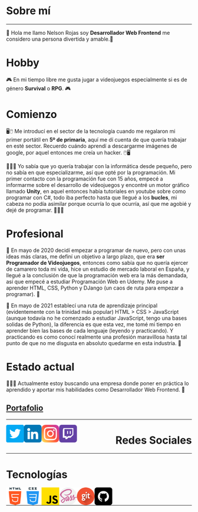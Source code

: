 # Sobre mí
***
👋 Hola me llamo Nelson Rojas soy **Desarrollador Web Frontend** me considero una persona divertida y amable.👋



# Hobby

🎮 En mi tiempo libre me gusta jugar a videojuegos especialmente si es de género **Survival** o **RPG**. 🎮



# Comienzo

🖥️🖱️ Me introducí en el sector de la tecnología cuando me regalaron mi primer portátil en **5º de primaria**, aquí me dí cuenta de que quería trabajar en esté sector. Recuerdo cuándo aprendí a descargarme imágenes de google, por aquel entonces me creía un hacker. 🖱️🖥️



👨🏾‍💻 Yo sabía que yo quería trabajar con la informática desde pequeño, pero no sabía en que especializarme, así que opté por la programación. Mi primer contacto con la programación fue con 15 años, empecé a informarme sobre el desarrollo de videojuegos y encontré un motor gráfico llamado **Unity**, en aquel entonces había tutoriales en youtube sobre como programar con C#, todo iba perfecto hasta que llegué a los **bucles**, mi cabeza no podía asimilar porque ocurría lo que ocurría, así que me agobié y dejé de programar. 👨🏾‍💻



# Profesional

📝 En mayo de 2020 decidí empezar a programar de nuevo, pero con unas ideas más claras, me definí un objetivo a largo plazo, que era **ser Programador de Videojuegos**, entonces como sabía que no quería ejercer de camarero toda mi vida, hice un estudio de mercado laboral en España, y llegué a la conclusión de que la programación web era la más demandada, así que empecé a estudiar Programación Web en Udemy. Me puse a aprender HTML, CSS, Python y DJango (un caos de ruta para empezar a programar). 📝



🧐 En mayo de 2021 establecí una ruta de aprendizaje principal (evidentemente con la trinidad más popular) HTML > CSS > JavaScript (aunque todavía no he comenzado a estudiar JavaScript, tengo una bases solidas de Python), la diferencia es que esta vez, me tomé mi tiempo en aprender bien las bases de cada lenguaje (leyendo y practicando). Y practicando es como conocí realmente una profesión maravillosa hasta tal punto de que no me disgusta en absoluto quedarme en esta industria. 🧐



# Estado actual

👨🏾‍💼 Actualmente estoy buscando una empresa donde poner en práctica lo aprendido y aportar mis habilidades como Desarrollador Web Frontend. 👨

## [Portafolio](https://nrdevpy.github.io/Portfolio)

***
<a href="https://twitter.com/N3LSONROJ4S">
    <img align="left" src="img/twitter.png" width="48">
</a>
<a href="https://www.linkedin.com/in/nelson-arismendi-rojas-janda-142476166/">
    <img align="left" src="img/linkedin.png" width="48">
</a>
<a href="https://instagram.com/na_rj_?utm_medium=copy_link">
    <img align="left" src="img/instagram.png" width="48">
</a>
<a href="https://www.twitch.tv/ev1lbl4ck">
    <img align="left" src="img/twitch.png" width="48">
</a>

<h1 align="right">Redes Sociales</h1>

***

# Tecnologías
<img align="left" src="img/html-5.png" width="48">
<img align="left" src="img/css.png" width="48">
<img align="left" src="img/js.png" width="48">
<img align="left" src="img/sass.png" width="48">
<img align="left" src="img/git.png" width="48">
<img align="left" src="img/github.png" width="48">

<br><br>

***